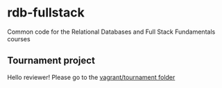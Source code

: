 rdb-fullstack
=============

Common code for the Relational Databases and Full Stack Fundamentals courses

## Tournament project

Hello reviewer! Please go to the [vagrant/tournament folder](vagrant/tournament)
